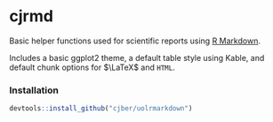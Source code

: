 # cjrmd

Basic helper functions used for scientific reports using [R Markdown](https://rmarkdown.rstudio.com/).

Includes a basic ggplot2 theme, a default table style using Kable, and default chunk options for $\LaTeX$ and `HTML`.

### Installation


```r
devtools::install_github("cjber/uolrmarkdown")
```
